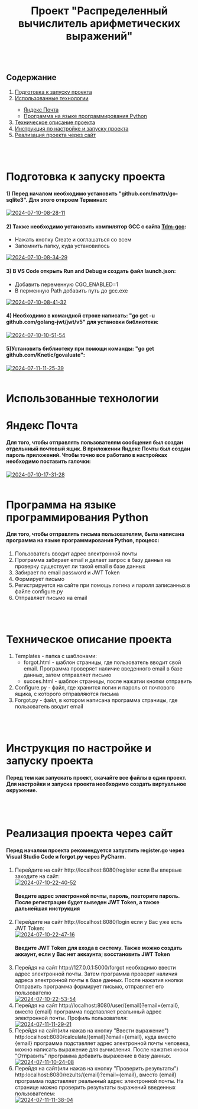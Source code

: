 <h1 align='center'>Проект "Распределенный вычислитель арифметических выражений"</h1>
<br></br>
<nav>
  <h2>Содержание</h2>
  <ol>
    <li><a href="#section1">Подготовка к запуску проекта</a></li>
    <li><a href="#section7">Использованные технологии</a></li>
    <ul>
      <li><a href="#section2">Яндекс Почта</a></li>
      <li><a href="#section6">Программа на языке программирования Python</a></li>
    </ul>
    <li><a href="#section3">Техническое описание проекта</a></li>
    <li><a href="#section4">Инструкция по настройке и запуску проекта</a></li>
    <li><a href="#section5">Реализация проекта через сайт</a></li>
  </ol>
</nav>
<br></br>
<h1 id="section1">Подготовка к запуску проекта</h1>
<h4>1) Перед началом необходимо установить "github.com/mattn/go-sqlite3". Для этого откроем Терминал:</h4>
<a href='https://postimages.org/' target='_blank'><img src='https://i.postimg.cc/DZRhCQMS/2024-07-10-08-28-11.png' border='0' alt='2024-07-10-08-28-11'/></a>
<h4>2) Также необходимо установить компилятор GCC с сайта <a href="https://jmeubank.github.io/tdm-gcc/">Tdm-gcc</a>:</h4>
<ul>
 <li>Нажать кнопку Create и соглашаться со всем</li>
 <li>Запомнить папку, куда установилось</li>
</ul>
<a href='https://postimages.org/' target='_blank'><img src='https://i.postimg.cc/T18wyXGN/2024-07-10-08-34-29.png' border='0' alt='2024-07-10-08-34-29'/></a>
<h4>3) В VS Code открыть Run and Debug и создать файл launch.json:</h4>
<ul>
  <li>Добавить переменную CGO_ENABLED=1</li>
  <li>В перменную Path добавить путь до gcc.exe</li>
</ul>  
<a href='https://postimages.org/' target='_blank'><img src='https://i.postimg.cc/vH0skdkR/2024-07-10-08-41-32.png' border='0' alt='2024-07-10-08-41-32'/></a>
<h4>4) Необходимо в командной строке написать: "go get -u github.com/golang-jwt/jwt/v5" для установки библиотеки:</h4>
<a href='https://postimages.org/' target='_blank'><img src='https://i.postimg.cc/7LqGnzC1/2024-07-10-10-51-54.png' border='0' alt='2024-07-10-10-51-54'/></a>
<h4>5)Установить библиотеку при помощи команды: "go get github.com/Knetic/govaluate":</h4>
<a href='https://postimages.org/' target='_blank'><img src='https://i.postimg.cc/5N8wbdL2/2024-07-11-11-25-39.png' border='0' alt='2024-07-11-11-25-39'/></a>
<br></br>
<h1 id="section7">Использованные технологии</h1>
<h1 id="section2">Яндекс Почта</h1>
<h4>Для того, чтобы отправлять пользователям сообщения был создан отдельнный почтовый ящик. В приложении Яндекс Почты был создан пароль приложений. Чтобы точно все работало в настройках необходимо поставить галочки:</h4>
<a href='https://postimages.org/' target='_blank'><img src='https://i.postimg.cc/TPkcN47Q/2024-07-10-17-31-28.png' border='0' alt='2024-07-10-17-31-28'/></a>
<br></br>
<h1 id="section6">Программа на языке программирования Python</h1>
<h4>Для того, чтобы отправлять письма пользователям, была написана программа на языке программирования Python, процесс:</h4>
<ol>
  <li>Пользователь вводит адрес электронной почты</li>
  <li>Программа забирает email и делает запрос в базу данных на проверку существует ли такой email в базе данных</li>
  <li>Забирает по email password и JWT Token</li>
  <li>Формирует письмо</li>
  <li>Регистрируется на сайте при помощь логина и пароля записанных в файле configure.py</li>
  <li>Отправляет письмо на email</li>
</ol>
<br></br>
<h1 id="section3">Техническое описание проекта</h1>
<ol>
  <li>Templates - папка с шаблонами:<ul>
    <li>forgot.html - шаблон страницы, где пользователь вводит свой email. Программа проверяет наличие введенного email в базе данных, затем отправляет письмо</li>
    <li>succes.html - шаблон страницы, после нажатии кнопки отправить</li>
  </ul></li>
  <li>Configure.py - файл, где хранится логин и пароль от почтового ящика, с которого отправляются письма</li>
  <li>Forgot.py - файл, в котором написана программа страницы, где пользователь вводит email</li>
</ol>
<br></br>
<h1 id="section4">Инструкция по настройке и запуску проекта</h1>
<h4>Перед тем как запускать проект, скачайте все файлы в один проект. Для настройки и запуска проекта необходимо создать виртуальное окружение.</h4>
<br></br>
<h1 id="section5">Реализация проекта через сайт</h1>
<h4>Перед началом проекта рекомендуется запустить register.go через Visual Studio Code и forgot.py через PyCharm.</h4>
<ol>
  <li>Перейдите на сайт http://localhost:8080/register если Вы впервые заходите на сайт:</li>
  <a href='https://postimages.org/' target='_blank'><img src='https://i.postimg.cc/rpTkn9yY/2024-07-10-22-40-52.png' border='0' alt='2024-07-10-22-40-52'/></a>
  <h4>Введите адрес электронной почты, пароль, повторите пароль. После регистрации будет выведен JWT Token, а также дальнейшая инструкция</h4>
  <li>Перейдите на сайт http://localhost:8080/login если у Вас уже есть JWT Token:</li>
  <a href='https://postimages.org/' target='_blank'><img src='https://i.postimg.cc/Z5Sb2mVc/2024-07-10-22-47-16.png' border='0' alt='2024-07-10-22-47-16'/></a>
  <h4>Введите JWT Token для входа в систему. Также можно создать аккаунт, если у Вас нет аккаунта; восстановить JWT Token</h4>
  <li>Перейдя на сайт http://127.0.0.1:5000/forgot необходимо ввести адрес электронной почты. Затем программа проверит наличия адреса электронной почты в базе данных. После нажатия кнопки Отправить программа формирует письмо, отправляет его пользователю</li>
  <a href='https://postimages.org/' target='_blank'><img src='https://i.postimg.cc/hP4MrQqb/2024-07-10-22-53-54.png' border='0' alt='2024-07-10-22-53-54'/></a>
  <li>Перейдя на сайт http://localhost:8080/user/{email}?email={email}, вместо {email} программа подставляет реальнный адрес электронной почты. Профиль пользователя:</li>
  <a href='https://postimages.org/' target='_blank'><img src='https://i.postimg.cc/Y2y75Cc6/2024-07-11-11-29-21.png' border='0' alt='2024-07-11-11-29-21'/></a>
  <li>Перейдя на сайт(или нажав на кнопку "Ввести выражение") http:localhost:8080/calculate/{email}?email={email}, куда вместо {email} программа подставляет адрес электронной почты человека, можно написать выражение для вычисления. После нажатия кноки "Отправить" программа добавить выражение в базу данных.</li>
  <a href='https://postimages.org/' target='_blank'><img src='https://i.postimg.cc/vTmvD1vL/2024-07-11-10-24-08.png' border='0' alt='2024-07-11-10-24-08'/></a>
  <li>Перейдя на сайт(или нажав на кнопку "Проверить результаты") http:localhost:8080/rezults/{email}?email={email}, вместо {email} программа подставляет реальнный адрес электронной почты. На странице можно проверить результаты выражений введенных пользователем:</li>
  <a href='https://postimages.org/' target='_blank'><img src='https://i.postimg.cc/PqB3W908/2024-07-11-11-38-04.png' border='0' alt='2024-07-11-11-38-04'/></a>
</ol>
